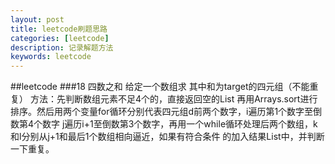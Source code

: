 ```yaml
---
layout: post
title: leetcode刷题思路
categories: [leetcode]
description: 记录解题方法
keywords: leetcode
---
```


##leetcode
###18 四数之和
给定一个数组求 其中和为target的四元组（不能重复）
方法：先判断数组元素不足4个的，直接返回空的List
再用Arrays.sort进行排序。然后用两个变量for循环分别代表四元组d前两个数字，i遍历第1个数字至倒数第4个数字
j遍历i+1至倒数第3个数字，再用一个while循环处理后两个数组，k和l分别从j+1和最后1个数组相向逼近，如果有符合条件
的加入结果List中，并判断一下重复。
